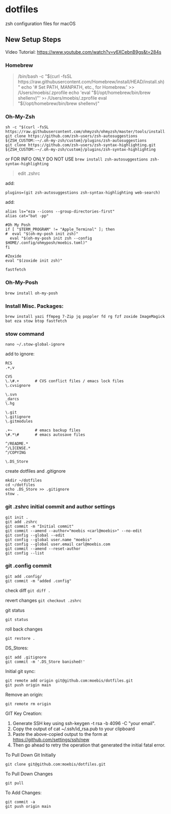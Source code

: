 # dotfiles
zsh configuration files for macOS 

## New Setup Steps

Video Tutorial: https://www.youtube.com/watch?v=y6XCebnB9gs&t=284s

### Homebrew

> /bin/bash -c "$(curl -fsSL https://raw.githubusercontent.com/Homebrew/install/HEAD/install.sh)"
> echo '# Set PATH, MANPATH, etc., for Homebrew.' >> /Users/moebis/.zprofile
> echo 'eval "$(/opt/homebrew/bin/brew shellenv)"' >› /Users/moebis/.zprofile
> eval "$(/opt/homebrew/bin/brew shellenv)"

### Oh-My-Zsh

```
sh -c "$(curl -fsSL https://raw.githubusercontent.com/ohmyzsh/ohmyzsh/master/tools/install.sh)"
git clone https://github.com/zsh-users/zsh-autosuggestions ${ZSH_CUSTOM:-~/.oh-my-zsh/custom}/plugins/zsh-autosuggestions
git clone https://github.com/zsh-users/zsh-syntax-highlighting.git ${ZSH_CUSTOM:-~/.oh-my-zsh/custom}/plugins/zsh-syntax-highlighting
```
or FOR INFO ONLY DO NOT USE
```brew install zsh-autosuggestions zsh-syntax-highlighting```

> edit .zshrc

add:
```
plugins=(git zsh-autosuggestions zsh-syntax-highlighting web-search)
```
add:
```
alias ls="eza --icons --group-directories-first"
alias cat="bat -pp"

#Oh My Posh
if [ "$TERM_PROGRAM" != "Apple_Terminal" ]; then
#  eval "$(oh-my-posh init zsh)"
  eval "$(oh-my-posh init zsh --config $HOME/.config/ohmyposh/moebis.toml)"
fi

#Zoxide
eval "$(zoxide init zsh)"

fastfetch
```

### Oh-My-Posh

```brew install oh-my-posh```

### Install Misc. Packages:

```
brew install yazi ffmpeg 7-Zip jq poppler fd rg fzf zoxide ImageMagick bat eza stow btop fastfetch
```
### stow command
```
nano ~/.stow-global-ignore
```
add to ignore:
```
RCS
.+,v

CVS
\.\#.+       # CVS conflict files / emacs lock files
\.cvsignore

\.svn
_darcs
\.hg

\.git
\.gitignore
\.gitmodules

.+~          # emacs backup files
\#.*\#       # emacs autosave files

^/README.*
^/LICENSE.*
^/COPYING

\.DS_Store
```
create dotfiles and .gitignore
```
mkdir ~/dotfiles
cd ~/dotfiles
echo .DS_Store >> .gitignore
stow .
```

### git .zshrc initial commit and author settings
```
git init .
git add .zshrc
git commit -m "Initial commit"
git commit --amend --author="moebis <carl@moebis>" --no-edit
git config --global --edit
git config --global user.name "moebis"
git config --global user.email carl@moebis.com
git commit --amend --reset-author
git config --list
```

### git .config commit
```
git add .config/
git commit -m "added .config"
```

check diff
```git diff .```

revert changes
```git checkout .zshrc```

git status
```
git status
```

roll back changes
```
git restore .
```

DS_Stores:
```
git add .gitignore
git commit -m '.DS_Store banished!'
```
Initial git sync:
```
git remote add origin git@github.com:moebis/dotfiles.git
git push origin main
```

Remove an origin:
```
git remote rm origin
```

GIT Key Creation:

1. Generate SSH key using ssh-keygen -t rsa -b 4096 -C "your email".
2. Copy the output of cat ~/.ssh/id_rsa.pub to your clipboard
3. Paste the above-copied output to the form at https://github.com/settings/ssh/new
4. Then go ahead to retry the operation that generated the initial fatal error.


To Pull Down Git Initially
```
git clone git@github.com:moebis/dotfiles.git
```

To Pull Down Changes
```
git pull
```
To Add Changes:
```
git commit -a
git push origin main
```

